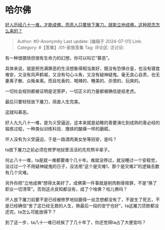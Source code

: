 # 哈尔佛
[好人历经八十一难，才能成佛，而恶人只要放下屠刀，就能立地成佛，这种观念怎么来的？](https://www.zhihu.com/question/622026439/answer/3547669925)

> Author: #0-Anonymity
> Last update: [编辑于 2024-07-01]
> Link:
> Category: #【答集】/01-家族答集 
> Tag: 
> 评论区:
> 泛讨论:

有一种很猥琐但很有生命力的幻想，你可以叫它“慕恶”。

具体来说，就是把充满罪恶的生活想象得相当美好，既没有恐惧仓皇，也没有寝食难安，又没有风声鹤唳，又没有勾心斗角，又没有疑神疑鬼。毫无良心自责，也无妻离子散、众叛亲离。而且吃香的、喝辣的、睡美的、杀恨的、玩爽的。

一切社会规则都被证明是泥菩萨，一切正义的力量都被确信是纸老虎。

最后只要轻轻放下屠刀，简直人生完美。

这就叫慕恶。

好人九九八十一难，是为义受逼迫，这本来就是幼稚的善要演化到成熟的善必经的锻炼过程，一种类似训练科目、撸铁的酸痛一样的磨砺。

坏人没有为义受逼迫，于是一路酒肉美女坐等招安，是吗？

ta放下屠刀之前必须在修罗地狱里活活的先煎熬半辈子。

何止八十一难，ta是就一难都要难个几十年。难就没停过，就没睡过一个安稳觉，没过过一个不用疑神疑鬼的日子，没法用“这个是灾难1，那个是灾难2”的逻辑去数有几个灾难。

另外你把“立地成佛”想得太美好了。成佛第一件事就是剜肉剔骨赎罪，不是“换了职业一切清零”。否则这点良知都没有，成了个啥佛？哈儿佛吗？

坏人放下屠刀前要不是已经被修罗地狱磨得一丝念想都没有了，不是生了死志，不是已经确信“舍了这已经无救的人生，换最后一段的安宁也好”，ta这屠刀贷款都没还完，ta怎么可能放得下？

到了这一步，ta八十一难已经挨了了几十年了，你还觉得ta占了大便宜吗？